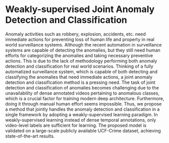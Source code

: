 # Weakly-supervised Joint Anomaly Detection and Classification
Anomaly activities such as robbery, explosion, accidents, etc. need immediate actions for preventing loss of human life and property in real world surveillance systems. Although the recent automation in surveillance systems are capable of detecting the anomalies, but they still need human efforts for categorizing the anomalies and taking necessary preventive actions. This is due to the lack of methodology performing both anomaly detection and classification for real world scenarios. Thinking of a fully automatized surveillance system, which is capable of both detecting and classifying the anomalies that need immediate actions, a joint anomaly detection and classification method is a pressing need. The task of joint detection and classification of anomalies becomes challenging due to the unavailability of dense annotated videos pertaining to anomalous classes, which is a crucial factor for training modern deep architecture. Furthermore, doing it through manual human effort seems impossible. Thus, we propose a method that jointly handles the anomaly detection and classification in a single framework by adopting a weakly-supervised learning paradigm. In weakly-supervised learning instead of dense temporal annotations, only video-level labels are sufficient for learning. The proposed model is validated on a large-scale publicly available UCF-Crime dataset, achieving state-of-the-art results.
